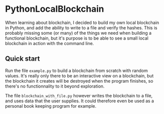# PythonLocalBlockchain

When learning about blockchain, I decided to build my own local blockchain in Python, and add the ability to write to a file and verify the hashes.
This is probably missing some (or many) of the things we need when building a functional blockchain, but it's purpose is to be able to see a small local blockchain in action with the command line.

## Quick start
Run the file <code>example.py</code> to build a blockchain from scratch with random values. It's really only there to be an interactive view on a blockchain, but the blockchain it creates will be destroyed when the program finishes, so there's no functionnality to it beyond exploration.

The file <code>blockchain_with_file.py</code> however writes the blockchain to a file, and uses data that the user supplies. It could therefore even be used as a personal book keeping program for example.
